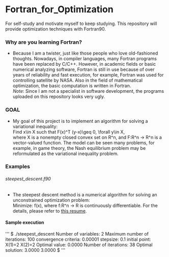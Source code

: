 # Fortran_for_Optimization
For self-study and motivate myself to keep studying. This repository will provide optimization techniques with Fortran90. <br>

### Why are you learning Fortran?
- Because I am a twister, just like those people who love old-fashioned thoughts. Nowadays, in compiler languages, many Fortran programs have been replaced by C/C++. However, in academic fields or basic numerical analyzing software, Fortran is still in use because of over years of reliability and fast execution, for example, Fortran was used for controlling satellite by NASA. Also in the field of mathematical optimization, the basic computation is written in Fortran.<br>
 *Note*: Since I am not a specialist in software development, the programs uploaded on this repository looks very ugly.

### GOAL
- My goal of this project is to implement an algorithm for solving a variational inequality:<br>
Find x\in X such that F(x)^T (y-x)\geq 0, \forall y\in X,<br>
where X is a nonempty closed convex set on R^n, and F:R^n -> R^n is a vector-valued function. The model can be seen many problems, for example, in game theory, the Nash equilibrium problem may be reformulated as the variational inequality problem.

### Examples
###### steepest_descent.f90
- The steepest descent method is a numerical algorithm for solving an unconstrained optimization problem:<br>
	Minimize: f(x),
where f:R^n -> R is continuously differentiable. For the details, please refer to <a href="http://www.math.usm.edu/lambers/mat419/lecture10.pdf">this resume</a>.<br>
<h4>Sample execution</h4>
'''
$ ./steepest_descent
 Number of variables:
2
 Maximum number of iterations:
100
 convergence criteria:
0.00001
 stepsize:
0.1
 initial point:
     X(1)=2
     X(2)=2
Optimal value:    0.0000
Number of iterations: 38
 Optimal solution:
      3.0000
      3.0000
$
'''